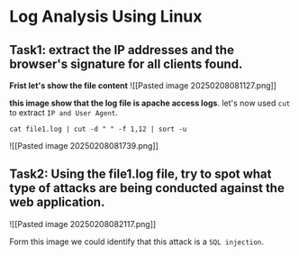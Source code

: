 
# Log Analysis Using Linux

## Task1: extract the IP addresses and the browser's signature for all clients found.

__Frist let's show the file content__
![[Pasted image 20250208081127.png]]

__this image show that the log file is apache access logs__. let's now used `cut` to extract `IP and User Agent`.

```
cat file1.log | cut -d " " -f 1,12 | sort -u
```
![[Pasted image 20250208081739.png]]

## Task2: Using the file1.log file, try to spot what type of attacks are being conducted against the web application.

![[Pasted image 20250208082117.png]]

Form this image we could identify that this attack is a `SQL injection`.

